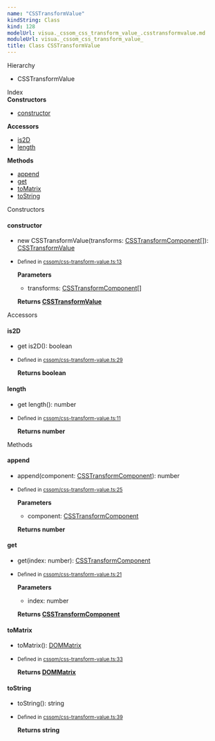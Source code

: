 ```yaml
---
name: "CSSTransformValue"
kindString: Class
kind: 128
modelUrl: visua._cssom_css_transform_value_.csstransformvalue.md
moduleUrl: visua._cssom_css_transform_value_
title: Class CSSTransformValue
---
```



<section class="pt-2 tsd-panel tsd-hierarchy">
<div class="lead">Hierarchy</div>
<ul class="pl-3 tsd-hierarchy list-style-initial">
<li>
<span class="target">CSSTransformValue</span>

</li>
</ul>

</section>





<section >
<div class="lead pb-2">Index</div>
<section class="tsd-panel tsd-index-panel">
<div class="tsd-index-content">
<section class="tsd-index-section ">
<strong>Constructors</strong>
<ul>
<li class=""><a href=".visua._cssom_css_transform_value_.csstransformvalue/#constructor" class="tsd-kind-icon">constructor</a></li>
</ul>
</section>
<section class="tsd-index-section ">
<strong>Accessors</strong>
<ul>
<li class=""><a href=".visua._cssom_css_transform_value_.csstransformvalue/#is2d" class="tsd-kind-icon">is2D</a></li>
<li class=""><a href=".visua._cssom_css_transform_value_.csstransformvalue/#length" class="tsd-kind-icon">length</a></li>
</ul>
</section>
<section class="tsd-index-section ">
<strong>Methods</strong>
<ul>
<li class=""><a href=".visua._cssom_css_transform_value_.csstransformvalue/#append" class="tsd-kind-icon">append</a></li>
<li class=""><a href=".visua._cssom_css_transform_value_.csstransformvalue/#get" class="tsd-kind-icon">get</a></li>
<li class=""><a href=".visua._cssom_css_transform_value_.csstransformvalue/#tomatrix" class="tsd-kind-icon">to<wbr>Matrix</a></li>
<li class=""><a href=".visua._cssom_css_transform_value_.csstransformvalue/#tostring" class="tsd-kind-icon">to<wbr>String</a></li>
</ul>
</section>
</div>
</section>
</section>
<section>
<div class="lead">Constructors</div>
<section class="pb-4 pt-2 ">
<div class="d-flex flex-row">

<h4 id="constructor">constructor</h4>
</div>

<ul class="tsd-signatures ">
<li class="tsd-signature tsd-kind-icon">new CSSTransform<wbr>Value<span class="tsd-signature-symbol">(</span>transforms<span class="tsd-signature-symbol">: </span><a href=".visua._cssom_css_transform_value_.csstransformcomponent/" class="tsd-signature-type">CSSTransformComponent</a><span class="tsd-signature-symbol">[]</span><span class="tsd-signature-symbol">)</span><span class="tsd-signature-symbol">: </span><a href=".visua._cssom_css_transform_value_.csstransformvalue/" class="tsd-signature-type">CSSTransformValue</a></li>
</ul>

<ul class="tsd-descriptions">
<li class="tsd-description">
<aside class="tsd-sources pb-2">
<div class="d-flex flex-column">
<small class="text-muted">Defined in <a href="https://github.com/umbopepato/visua/blob/dbefde1/src/cssom/css-transform-value.ts#L13">cssom/css-transform-value.ts:13</a></small>
</div>
</aside>


<strong>Parameters</strong>
<ul class="pl-3 pb-2 list-style-initial">
<li>
<div class="h6 mb-0">transforms: <a href=".visua._cssom_css_transform_value_.csstransformcomponent/" class="tsd-signature-type">CSSTransformComponent</a><span class="tsd-signature-symbol">[]</span></div>


</li>
</ul>

<strong>Returns <a href=".visua._cssom_css_transform_value_.csstransformvalue/" class="tsd-signature-type">CSSTransformValue</a></strong>


</li>
</ul>

</section>
</section>
<section>
<div class="lead">Accessors</div>
<section class="pb-4 pt-2 ">
<div class="d-flex flex-row">

<h4 id="is2d">is2D</h4>
</div>


<ul class="tsd-signatures ">
<li class="tsd-signature tsd-kind-icon"><span class="tsd-signature-symbol">get</span> is2D<span class="tsd-signature-symbol">(</span><span class="tsd-signature-symbol">)</span><span class="tsd-signature-symbol">: </span><span class="tsd-signature-type">boolean</span></li>
</ul>

<ul class="tsd-descriptions">
<li class="tsd-description">
<aside class="tsd-sources pb-2">
<div class="d-flex flex-column">
<small class="text-muted">Defined in <a href="https://github.com/umbopepato/visua/blob/dbefde1/src/cssom/css-transform-value.ts#L29">cssom/css-transform-value.ts:29</a></small>
</div>
</aside>



<strong>Returns <span class="tsd-signature-type">boolean</span></strong>


</li>
</ul>

</section>
<section class="pb-4 pt-2 ">
<div class="d-flex flex-row">

<h4 id="length">length</h4>
</div>


<ul class="tsd-signatures ">
<li class="tsd-signature tsd-kind-icon"><span class="tsd-signature-symbol">get</span> length<span class="tsd-signature-symbol">(</span><span class="tsd-signature-symbol">)</span><span class="tsd-signature-symbol">: </span><span class="tsd-signature-type">number</span></li>
</ul>

<ul class="tsd-descriptions">
<li class="tsd-description">
<aside class="tsd-sources pb-2">
<div class="d-flex flex-column">
<small class="text-muted">Defined in <a href="https://github.com/umbopepato/visua/blob/dbefde1/src/cssom/css-transform-value.ts#L11">cssom/css-transform-value.ts:11</a></small>
</div>
</aside>



<strong>Returns <span class="tsd-signature-type">number</span></strong>


</li>
</ul>

</section>
</section>
<section>
<div class="lead">Methods</div>
<section class="pb-4 pt-2 ">
<div class="d-flex flex-row">

<h4 id="append">append</h4>
</div>

<ul class="tsd-signatures ">
<li class="tsd-signature tsd-kind-icon">append<span class="tsd-signature-symbol">(</span>component<span class="tsd-signature-symbol">: </span><a href=".visua._cssom_css_transform_value_.csstransformcomponent/" class="tsd-signature-type">CSSTransformComponent</a><span class="tsd-signature-symbol">)</span><span class="tsd-signature-symbol">: </span><span class="tsd-signature-type">number</span></li>
</ul>

<ul class="tsd-descriptions">
<li class="tsd-description">
<aside class="tsd-sources pb-2">
<div class="d-flex flex-column">
<small class="text-muted">Defined in <a href="https://github.com/umbopepato/visua/blob/dbefde1/src/cssom/css-transform-value.ts#L25">cssom/css-transform-value.ts:25</a></small>
</div>
</aside>


<strong>Parameters</strong>
<ul class="pl-3 pb-2 list-style-initial">
<li>
<div class="h6 mb-0">component: <a href=".visua._cssom_css_transform_value_.csstransformcomponent/" class="tsd-signature-type">CSSTransformComponent</a></div>


</li>
</ul>

<strong>Returns <span class="tsd-signature-type">number</span></strong>


</li>
</ul>

</section>
<section class="pb-4 pt-2 ">
<div class="d-flex flex-row">

<h4 id="get">get</h4>
</div>

<ul class="tsd-signatures ">
<li class="tsd-signature tsd-kind-icon">get<span class="tsd-signature-symbol">(</span>index<span class="tsd-signature-symbol">: </span><span class="tsd-signature-type">number</span><span class="tsd-signature-symbol">)</span><span class="tsd-signature-symbol">: </span><a href=".visua._cssom_css_transform_value_.csstransformcomponent/" class="tsd-signature-type">CSSTransformComponent</a></li>
</ul>

<ul class="tsd-descriptions">
<li class="tsd-description">
<aside class="tsd-sources pb-2">
<div class="d-flex flex-column">
<small class="text-muted">Defined in <a href="https://github.com/umbopepato/visua/blob/dbefde1/src/cssom/css-transform-value.ts#L21">cssom/css-transform-value.ts:21</a></small>
</div>
</aside>


<strong>Parameters</strong>
<ul class="pl-3 pb-2 list-style-initial">
<li>
<div class="h6 mb-0">index: <span class="tsd-signature-type">number</span></div>


</li>
</ul>

<strong>Returns <a href=".visua._cssom_css_transform_value_.csstransformcomponent/" class="tsd-signature-type">CSSTransformComponent</a></strong>


</li>
</ul>

</section>
<section class="pb-4 pt-2 ">
<div class="d-flex flex-row">

<h4 id="tomatrix">to<wbr>Matrix</h4>
</div>

<ul class="tsd-signatures ">
<li class="tsd-signature tsd-kind-icon">to<wbr>Matrix<span class="tsd-signature-symbol">(</span><span class="tsd-signature-symbol">)</span><span class="tsd-signature-symbol">: </span><a href=".visua._cssom_dom_matrix_.dommatrix/" class="tsd-signature-type">DOMMatrix</a></li>
</ul>

<ul class="tsd-descriptions">
<li class="tsd-description">
<aside class="tsd-sources pb-2">
<div class="d-flex flex-column">
<small class="text-muted">Defined in <a href="https://github.com/umbopepato/visua/blob/dbefde1/src/cssom/css-transform-value.ts#L33">cssom/css-transform-value.ts:33</a></small>
</div>
</aside>



<strong>Returns <a href=".visua._cssom_dom_matrix_.dommatrix/" class="tsd-signature-type">DOMMatrix</a></strong>


</li>
</ul>

</section>
<section class="pb-4 pt-2 ">
<div class="d-flex flex-row">

<h4 id="tostring">to<wbr>String</h4>
</div>

<ul class="tsd-signatures ">
<li class="tsd-signature tsd-kind-icon">to<wbr>String<span class="tsd-signature-symbol">(</span><span class="tsd-signature-symbol">)</span><span class="tsd-signature-symbol">: </span><span class="tsd-signature-type">string</span></li>
</ul>

<ul class="tsd-descriptions">
<li class="tsd-description">
<aside class="tsd-sources pb-2">
<div class="d-flex flex-column">
<small class="text-muted">Defined in <a href="https://github.com/umbopepato/visua/blob/dbefde1/src/cssom/css-transform-value.ts#L39">cssom/css-transform-value.ts:39</a></small>
</div>
</aside>



<strong>Returns <span class="tsd-signature-type">string</span></strong>


</li>
</ul>

</section>
</section>
